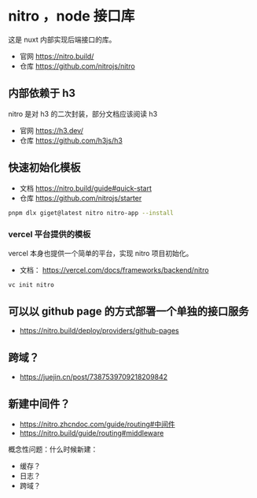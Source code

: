 # nitro ，node 接口库

这是 nuxt 内部实现后端接口的库。

- 官网 https://nitro.build/
- 仓库 https://github.com/nitrojs/nitro

## 内部依赖于 h3

nitro 是对 h3 的二次封装，部分文档应该阅读 h3

- 官网 https://h3.dev/
- 仓库 https://github.com/h3js/h3

## 快速初始化模板

- 文档 https://nitro.build/guide#quick-start
- 仓库 https://github.com/nitrojs/starter

```bash
pnpm dlx giget@latest nitro nitro-app --install
```

### vercel 平台提供的模板

vercel 本身也提供一个简单的平台，实现 nitro 项目初始化。

- 文档： https://vercel.com/docs/frameworks/backend/nitro

```bash
vc init nitro
```

## 可以以 github page 的方式部署一个单独的接口服务

- https://nitro.build/deploy/providers/github-pages

## 跨域？

- https://juejin.cn/post/7387539709218209842

## 新建中间件？

- https://nitro.zhcndoc.com/guide/routing#中间件
- https://nitro.build/guide/routing#middleware

概念性问题：什么时候新建：

- 缓存？
- 日志？
- 跨域？
